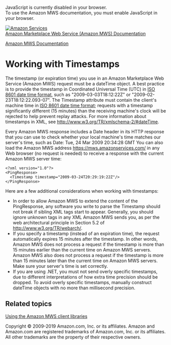 <div id="MWSDX_noscript">

JavaScript is currently disabled in your browser.  
To use the Amazon MWS documentation, you must enable JavaScript in your
browser.

</div>

<div id="MWSDX_divtop">

[![Amazon
Services](https://images-na.ssl-images-amazon.com/images/G/08/mwsportal/fr_FR/amazonservices.gif
"Amazon Services")](http://services.amazon.fr)  
<span id="MWSDX_titlebar">[Amazon Marketplace Web Service (Amazon MWS)
Documentation](https://developer.amazonservices.fr/gp/mws/docs.html)</span>

</div>

<div id="MWSDX_divbottom">

<div id="MWSDX_divleft">

<div id="MWSDX_toc">

</div>

</div>

<div id="MWSDX_divright">

<div id="MWSDX_content">

<span id="MWSDX_breadcrumbs">[Amazon MWS
Documentation](https://developer.amazonservices.fr/gp/mws/docs.html)</span>

# Working with Timestamps

<div class="body">

The timestamp (or expiration time) you use in an <span class="ph">Amazon
Marketplace Web Service (Amazon MWS)</span> request must be a dateTime
object. A best practice is to provide the timestamp in Coordinated
Universal Time (UTC) in <span class="ph">[ISO 8601 date time
format](../dev_guide/DG_ISO8601.md)</span>, such as
"2009-03-03T18:12:22Z" or "2009-02-23T18:12:22.093-07". The Timestamp
attribute must contain the client's machine time in
<span class="ph">[ISO 8601 date time
format](../dev_guide/DG_ISO8601.md)</span>; requests with a timestamp
significantly different (15 minutes) than the receiving machine's clock
will be rejected to help prevent replay attacks. For more information
about timestamps in XML, see
<http://www.w3.org/TR/xmlschema-2/#dateTime>.

Every <span class="ph">Amazon MWS</span> response includes a Date header
in its HTTP response that you can use to check whether your local
machine's time matches our server's time, such as Date: Tue, 24 Mar 2009
20:34:28 GMT You can also load the <span class="ph">Amazon MWS</span>
address <https://mws.amazonservices.com/> in any Web browser (no request
is needed) to receive a response with the current
<span class="ph">Amazon MWS</span> server time:

``` pre codeblock
<?xml version="1.0"?>
<PingResponse>
  <Timestamp timestamp="2009-03-24T20:29:19:22Z"/>
</PingResponse>
```

Here are a few additional considerations when working with timestamps:

  - In order to allow <span class="ph">Amazon MWS</span> to extend the
    content of the PingResponse, any software you write to parse the
    Timestamp should not break if sibling XML tags start to appear.
    Generally, you should ignore unknown tags in any XML
    <span class="ph">Amazon MWS</span> sends you, as per the web
    architectural principle in Section 5.2 of
    <http://www.w3.org/TR/webarch/>.
  - If you specify a timestamp (instead of an expiration time), the
    request automatically expires 15 minutes after the timestamp. In
    other words, <span class="ph">Amazon MWS</span> does not process a
    request if the timestamp is more than 15 minutes earlier than the
    current time on <span class="ph">Amazon MWS</span> servers.
    <span class="ph">Amazon MWS</span> also does not process a request
    if the timestamp is more than 15 minutes later than the current time
    on <span class="ph">Amazon MWS</span> servers. Make sure your
    server's time is set correctly.
  - If you are using .NET, you must not send overly specific timestamps,
    due to different interpretations of how extra time precision should
    be dropped. To avoid overly specific timestamps, manually construct
    dateTime objects with no more than millisecond precision.

</div>

<div id="RelatedTopics" class="topic nested1">

## Related topics

<div class="body">

[Using the Amazon MWS client libraries](DG_ClientLibraries.md)

</div>

</div>

<div id="MWSDX_footer">

Copyright © 2009-2019 Amazon.com, Inc. or its affiliates. Amazon and
Amazon.com are registered trademarks of Amazon.com, Inc. or its
affiliates. All other trademarks are the property of their respective
owners.

</div>

</div>

</div>

<div style="clear: both;">

</div>

</div>
